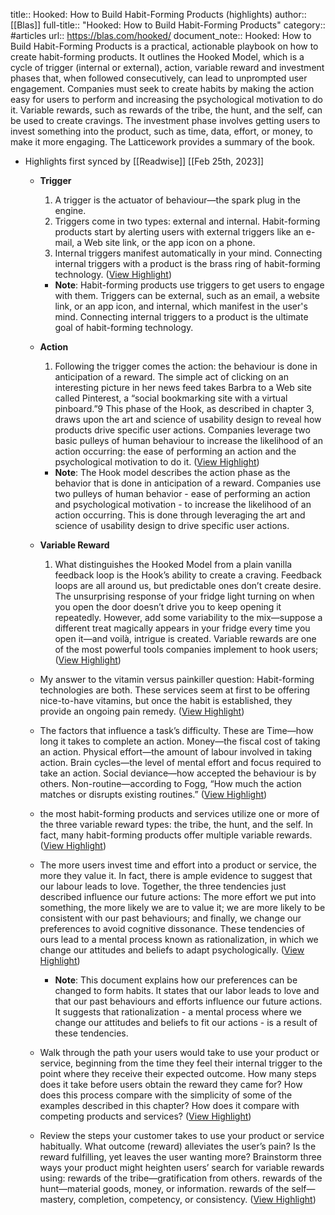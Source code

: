 title:: Hooked: How to Build Habit-Forming Products (highlights)
author:: [[Blas]]
full-title:: "Hooked: How to Build Habit-Forming Products"
category:: #articles
url:: https://blas.com/hooked/
document_note:: Hooked: How to Build Habit-Forming Products is a practical, actionable playbook on how to create habit-forming products. It outlines the Hooked Model, which is a cycle of trigger (internal or external), action, variable reward and investment phases that, when followed consecutively, can lead to unprompted user engagement. Companies must seek to create habits by making the action easy for users to perform and increasing the psychological motivation to do it. Variable rewards, such as rewards of the tribe, the hunt, and the self, can be used to create cravings. The investment phase involves getting users to invest something into the product, such as time, data, effort, or money, to make it more engaging. The Latticework provides a summary of the book.

- Highlights first synced by [[Readwise]] [[Feb 25th, 2023]]
	- **Trigger**
	  
	  1.  A trigger is the actuator of behaviour—the spark plug in the engine.
	  2.  Triggers come in two types: external and internal. Habit-forming products start by alerting users with external triggers like an e-mail, a Web site link, or the app icon on a phone.
	  3.  Internal triggers manifest automatically in your mind. Connecting internal triggers with a product is the brass ring of habit-forming technology. ([View Highlight](https://read.readwise.io/read/01gt0z7g4a63bty1a0x9m78w05))
		- **Note**: Habit-forming products use triggers to get users to engage with them. Triggers can be external, such as an email, a website link, or an app icon, and internal, which manifest in the user's mind. Connecting internal triggers to a product is the ultimate goal of habit-forming technology.
	- **Action**
	  
	  1.  Following the trigger comes the action: the behaviour is done in anticipation of a reward. The simple act of clicking on an interesting picture in her news feed takes Barbra to a Web site called Pinterest, a “social bookmarking site with a virtual pinboard.”9 This phase of the Hook, as described in chapter 3, draws upon the art and science of usability design to reveal how products drive specific user actions. Companies leverage two basic pulleys of human behaviour to increase the likelihood of an action occurring: the ease of performing an action and the psychological motivation to do it. ([View Highlight](https://read.readwise.io/read/01gt107jnjf6e7acjzfvy5z9sz))
		- **Note**: The Hook model describes the action phase as the behavior that is done in anticipation of a reward. Companies use two pulleys of human behavior - ease of performing an action and psychological motivation - to increase the likelihood of an action occurring. This is done through leveraging the art and science of usability design to drive specific user actions.
	- **Variable Reward**
	  
	  1.  What distinguishes the Hooked Model from a plain vanilla feedback loop is the Hook’s ability to create a craving. Feedback loops are all around us, but predictable ones don’t create desire. The unsurprising response of your fridge light turning on when you open the door doesn’t drive you to keep opening it repeatedly. However, add some variability to the mix—suppose a different treat magically appears in your fridge every time you open it—and voilà, intrigue is created. Variable rewards are one of the most powerful tools companies implement to hook users; ([View Highlight](https://read.readwise.io/read/01gt1ap8k6h95fyyyhh0vngafe))
	- My answer to the vitamin versus painkiller question: Habit-forming technologies are both. These services seem at first to be offering nice-to-have vitamins, but once the habit is established, they provide an ongoing pain remedy. ([View Highlight](https://read.readwise.io/read/01gt1ap1ygq3wedwk91tr9zfm4))
	- The factors that influence a task’s difficulty. These are Time—how long it takes to complete an action. Money—the fiscal cost of taking an action. Physical effort—the amount of labour involved in taking action. Brain cycles—the level of mental effort and focus required to take an action. Social deviance—how accepted the behaviour is by others. Non-routine—according to Fogg, “How much the action matches or disrupts existing routines.” ([View Highlight](https://read.readwise.io/read/01gt1apefy1069pn0vztkt7tc5))
	- the most habit-forming products and services utilize one or more of the three variable reward types: the tribe, the hunt, and the self. In fact, many habit-forming products offer multiple variable rewards. ([View Highlight](https://read.readwise.io/read/01gt1anq66qns08xk9wmcsanr6))
	- The more users invest time and effort into a product or service, the more they value it. In fact, there is ample evidence to suggest that our labour leads to love. Together, the three tendencies just described influence our future actions: The more effort we put into something, the more likely we are to value it; we are more likely to be consistent with our past behaviours; and finally, we change our preferences to avoid cognitive dissonance. These tendencies of ours lead to a mental process known as rationalization, in which we change our attitudes and beliefs to adapt psychologically. ([View Highlight](https://read.readwise.io/read/01gt1anagsx9kadwhhqgx3has4))
		- **Note**: This document explains how our preferences can be changed to form habits. It states that our labor leads to love and that our past behaviours and efforts influence our future actions. It suggests that rationalization - a mental process where we change our attitudes and beliefs to fit our actions - is a result of these tendencies.
	- Walk through the path your users would take to use your product or service, beginning from the time they feel their internal trigger to the point where they receive their expected outcome. How many steps does it take before users obtain the reward they came for? How does this process compare with the simplicity of some of the examples described in this chapter? How does it compare with competing products and services? ([View Highlight](https://read.readwise.io/read/01gt1an24qyphm27t0n9awhfx8))
	- Review the steps your customer takes to use your product or service habitually. What outcome (reward) alleviates the user’s pain? Is the reward fulfilling, yet leaves the user wanting more? Brainstorm three ways your product might heighten users’ search for variable rewards using: rewards of the tribe—gratification from others. rewards of the hunt—material goods, money, or information. rewards of the self—mastery, completion, competency, or consistency. ([View Highlight](https://read.readwise.io/read/01gt1amqx9snx3bna3hj5y39tc))